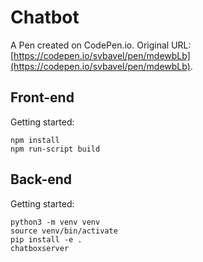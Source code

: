 # Chatbot

A Pen created on CodePen.io. Original URL: [https://codepen.io/svbavel/pen/mdewbLb](https://codepen.io/svbavel/pen/mdewbLb).



## Front-end

Getting started:

```
npm install
npm run-script build
```

## Back-end

Getting started:

```
python3 -m venv venv
source venv/bin/activate
pip install -e .
chatboxserver
```
